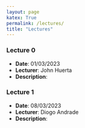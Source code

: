 ```yaml
--- 
layout: page
katex: True
permalink: /lectures/
title: "Lectures"
---
```


### Lecture 0

- **Date**: 01/03/2023
- **Lecturer**: John Huerta
- **Description**: 

### Lecture 1

- **Date**: 08/03/2023
- **Lecturer**: Diogo Andrade
- **Description**: 